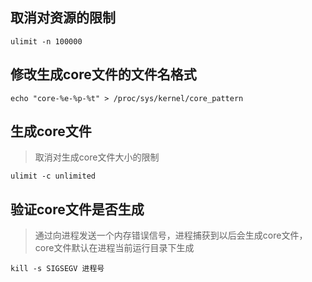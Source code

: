 ## 取消对资源的限制
```
ulimit -n 100000
```

## 修改生成core文件的文件名格式
```
echo "core-%e-%p-%t" > /proc/sys/kernel/core_pattern
```

## 生成core文件
> 取消对生成core文件大小的限制
```
ulimit -c unlimited
```

## 验证core文件是否生成
>通过向进程发送一个内存错误信号，进程捕获到以后会生成core文件，core文件默认在进程当前运行目录下生成
```
kill -s SIGSEGV 进程号
```